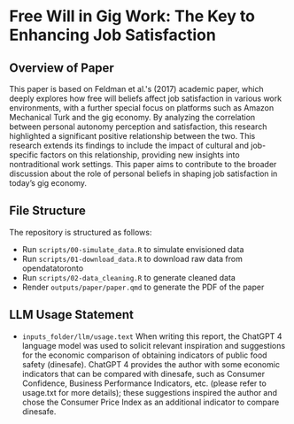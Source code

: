 # Free Will in Gig Work: The Key to Enhancing Job Satisfaction

## Overview of Paper
This paper is based on Feldman et al.'s (2017) academic paper, which deeply explores how free will beliefs affect job satisfaction in various work environments, with a further special focus on platforms such as Amazon Mechanical Turk and the gig economy. By analyzing the correlation between personal autonomy perception and satisfaction, this research highlighted a significant positive relationship between the two. This research extends its findings to include the impact of cultural and job-specific factors on this relationship, providing new insights into nontraditional work settings. This paper aims to contribute to the broader discussion about the role of personal beliefs in shaping job satisfaction in today’s gig economy.

## File Structure
The repository is structured as follows:

- Run `scripts/00-simulate_data.R` to simulate envisioned data
- Run `scripts/01-download_data.R` to download raw data from opendatatoronto
- Run `scripts/02-data_cleaning.R` to generate cleaned data
- Render `outputs/paper/paper.qmd` to generate the PDF of the paper 

## LLM Usage Statement
- `inputs_folder/llm/usage.text` When writing this report, the ChatGPT 4 language model was used to solicit relevant inspiration and suggestions for the economic comparison of obtaining indicators of public food safety (dinesafe). ChatGPT 4 provides the author with some economic indicators that can be compared with dinesafe, such as Consumer Confidence, Business Performance Indicators, etc. (please refer to usage.txt for more details); these suggestions inspired the author and chose the Consumer Price Index as an additional indicator to compare dinesafe.
